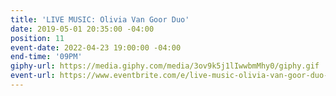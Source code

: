 ```yaml
---
title: 'LIVE MUSIC: Olivia Van Goor Duo'
date: 2019-05-01 20:35:00 -04:00
position: 11
event-date: 2022-04-23 19:00:00 -04:00
end-time: '09PM'
giphy-url: https://media.giphy.com/media/3ov9k5j1lIwwbmMhy0/giphy.gif
event-url: https://www.eventbrite.com/e/live-music-olivia-van-goor-duo-tickets-275360910897
---
```


